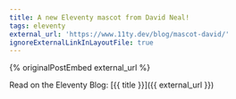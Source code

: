 ```yaml
---
title: A new Eleventy mascot from David Neal!
tags: eleventy
external_url: 'https://www.11ty.dev/blog/mascot-david/'
ignoreExternalLinkInLayoutFile: true
---
```

{% originalPostEmbed external_url %}

Read on the Eleventy Blog: [{{ title }}]({{ external_url }})



